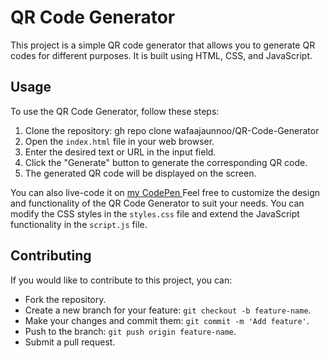 # QR Code Generator

This project is a simple QR code generator that allows you to generate QR codes for different purposes. It is built using HTML, CSS, and JavaScript.

## Usage

To use the QR Code Generator, follow these steps:

1. Clone the repository: gh repo clone wafaajaunnoo/QR-Code-Generator
2. Open the `index.html` file in your web browser.
3. Enter the desired text or URL in the input field.
4. Click the "Generate" button to generate the corresponding QR code.
5. The generated QR code will be displayed on the screen.

You can also live-code it on [my CodePen ]([url](https://codepen.io/wafaaajaunnoo/pen/dyQbRqW))
Feel free to customize the design and functionality of the QR Code Generator to suit your needs. You can modify the CSS styles in the `styles.css` file and extend the JavaScript functionality in the `script.js` file.

## Contributing

If you would like to contribute to this project, you can:

- Fork the repository.
- Create a new branch for your feature: `git checkout -b feature-name`.
- Make your changes and commit them: `git commit -m 'Add feature'`.
- Push to the branch: `git push origin feature-name`.
- Submit a pull request.
